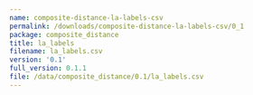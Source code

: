 ```yaml
---
name: composite-distance-la-labels-csv
permalink: /downloads/composite-distance-la-labels-csv/0_1
package: composite_distance
title: la_labels
filename: la_labels.csv
version: '0.1'
full_version: 0.1.1
file: /data/composite_distance/0.1/la_labels.csv
---
```

